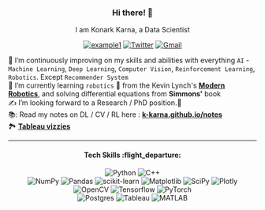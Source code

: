 <h3 align = "center"> Hi there! 👋 </h3>
<p align = 'center'>I am Konark Karna, a Data Scientist</p>
<div align="center">

  <a href="https://linkedin.com/in/k-karna">![example1](https://img.shields.io/badge/linkedin-%230077B5.svg?style=for-the-badge&logo=linkedin&logoColor=white)</a>
  <a href="https://twitter.com/konarkkarna">![Twitter](https://img.shields.io/badge/Twitter-%231DA1F2.svg?style=for-the-badge&logo=Twitter&logoColor=white)</a>
  <a href="mailto:konarkkarna1@gmail.com">![Gmail](https://img.shields.io/badge/Gmail-D14836?style=for-the-badge&logo=gmail&logoColor=white)</a>

</div>



🔭 I’m continuously improving on my skills and abilities with everything `AI` - ``Machine Learning``, ``Deep Learning``, ``Computer Vision``, ``Reinforcement Learning``, ``Robotics``. Except ``Recommender System`` <br>
🌱 I’m currently learning ``robotics`` :robot: from the Kevin Lynch's [**Modern Robotics**](http://hades.mech.northwestern.edu/index.php/Modern_Robotics), and solving differential equations from **Simmons'** book <br>
:writing_hand: I’m looking forward to a Research / PhD position.:crossed_fingers: <br>
📚: Read my notes on DL / CV / RL here : [**k-karna.github.io/notes**](https://k-karna.github.io/notes.html) <br>
:national_park: [**Tableau vizzies**](https://public.tableau.com/app/profile/konark.karna#!/) <br>

---


<h4 align = "center"> Tech Skills :flight_departure:</h4>
<div align = 'center'>

![Python](https://img.shields.io/badge/python-3670A0?style=for-the-badge&logo=python&logoColor=ffdd54)
![C++](https://img.shields.io/badge/c++-%2300599C.svg?style=for-the-badge&logo=c%2B%2B&logoColor=white) <br>
![NumPy](https://img.shields.io/badge/numpy-%23013243.svg?style=for-the-badge&logo=numpy&logoColor=white)
![Pandas](https://img.shields.io/badge/pandas-%23150458.svg?style=for-the-badge&logo=pandas&logoColor=white)
![scikit-learn](https://img.shields.io/badge/scikit--learn-%23F7931E.svg?style=for-the-badge&logo=scikit-learn&logoColor=white)
![Matplotlib](https://img.shields.io/badge/Matplotlib-%23ffffff.svg?style=for-the-badge&logo=Matplotlib&logoColor=black)
![SciPy](https://img.shields.io/badge/SciPy-%230C55A5.svg?style=for-the-badge&logo=scipy&logoColor=%white)
![Plotly](https://img.shields.io/badge/Plotly-%233F4F75.svg?style=for-the-badge&logo=plotly&logoColor=white)<br>
![OpenCV](https://img.shields.io/badge/OpenCV-27338e?style=for-the-badge&logo=OpenCV&logoColor=white)
![Tensorflow](https://img.shields.io/badge/TensorFlow-FF6F00?style=for-the-badge&logo=tensorflow&logoColor=white) 
![PyTorch](https://img.shields.io/badge/PyTorch-%23EE4C2C.svg?style=for-the-badge&logo=PyTorch&logoColor=white) <br>
![Postgres](https://img.shields.io/badge/postgres-%23316192.svg?style=for-the-badge&logo=postgresql&logoColor=white) 
![Tableau](https://img.shields.io/badge/Tableau-E97627?style=for-the-badge&logo=Tableau&logoColor=white)
![MATLAB](https://img.shields.io/badge/MATLAB-100000?style=for-the-badge&logo=MATLAB&logoColor=white&labelColor=black&color=170C0C)

</div>
